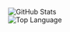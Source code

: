 <p align="left">
    <img alt = "GitHub Stats" src="https://github-readme-stats.vercel.app/api?username=FrankCheungDev&show_icons=true&hide=issues&icon_color=000000&hide_border=true&title_color=5391FE&text_color=555">
    <br>
    <img alt = "Top Language" src="https://github-readme-stats.vercel.app/api/top-langs/?username=FrankCheungDev&hide=html,&hide_border=true&title_color=5391FE&text_color=555"
</p>
